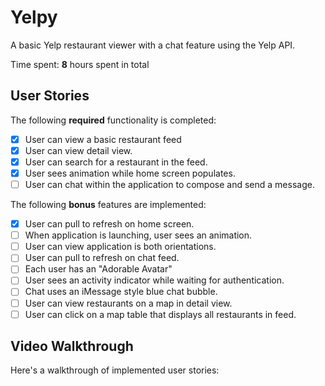 # Yelpy

A basic Yelp restaurant viewer with a chat feature using the Yelp API.

Time spent: **8** hours spent in total

## User Stories

The following **required** functionality is completed:

- [x] User can view a basic restaurant feed
- [x] User can view detail view.
- [x] User can search for a restaurant in the feed.
- [x] User sees animation while home screen populates.
- [ ] User can chat within the application to compose and send a message.

The following **bonus** features are implemented:
- [x] User can pull to refresh on home screen.
- [ ] When application is launching, user sees an animation.
- [ ] User can view application is both orientations.
- [ ] User can pull to refresh on chat feed.
- [ ] Each user has an "Adorable Avatar"
- [ ] User sees an activity indicator while waiting for authentication.
- [ ] Chat uses an iMessage style blue chat bubble.
- [ ] User can view restaurants on a map in detail view.
- [ ] User can click on a map table that displays all restaurants in feed.

## Video Walkthrough

Here's a walkthrough of implemented user stories:

